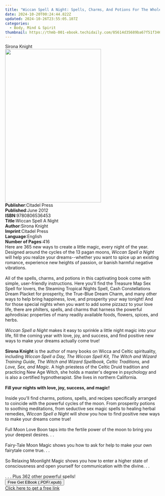 ```yaml
---
title: "Wiccan Spell A Night: Spells, Charms, And Potions For The Whole Year | Free Book"
date: 2024-10-20T00:24:44.822Z
updated: 2024-10-26T23:55:05.107Z
categories:
  - Body, Mind & Spirit
thumbnail: https://thmb-001-ebook.techidaily.com/85614d35689ba67f51f34674032fba815c6d50ee815dd49c3d732c440afc062e.jpg
---
```

<main id="book-container">
  <div class="flex flex-col">
    <div class="book-brief flex-1 py-6 px-4 sm:p-6 md:py-10 md:px-8">
      <!-- brief-->
      <div class="book-brief-main">Sirona Knight</div>
    </div>
    <div
      class="book-meta-info flex-1 grid gap-4 col-start-1 col-end-3 row-start-1 sm:mb-6 sm:grid-cols-4 lg:gap-6 lg:col-start-2 lg:row-end-6 lg:row-span-6 lg:mb-0"
    >
      <div
        class="book-meta-info-left place-content-center mt-4 p-4 text-sm leading-6 col-start-2 col-span-2 dark:text-slate-400"
      >
        <img
          class="w-full h-500 object-cover rounded-lg sm:h-255 sm:col-span-2 lg:col-span-full"
          src="https://img-001-ebook.techidaily.com/4215876387429f0a1fef8b5b7eca6f09eb0963b8a6841cb854a7e6469494fe41.jpg"
          alt=""
          width="312"
          height="500"
        />
      </div>
      <div
        class="book-meta-info-right mt-2 col-start-1 row-start-2 col-span-3 self-center"
      >
        <!-- meta data  -->
        <div class="flex flex-col px-4 md:px-8">
          <div class="flex-1">
            <strong>Publisher</strong>:<span class="px-2">Citadel Press</span>
          </div>
          <div class="flex-1">
            <strong>Published</strong>:<span class="px-2">June 2012</span>
          </div>
          <div class="flex-1">
            <strong>ISBN</strong>:<span class="px-2">9780806536453</span>
          </div>
          <div class="flex-1">
            <strong>Title</strong>:<span class="px-2"
              >Wiccan Spell A Night</span
            >
          </div>
          <div class="flex-1">
            <strong>Author</strong>:<span class="px-2">Sirona Knight</span>
          </div>
          <div class="flex-1">
            <strong>Imprint</strong>:<span class="px-2">Citadel Press</span>
          </div>
          <div class="flex-1">
            <strong>Language</strong>:<span class="px-2">English</span>
          </div>
          <div class="flex-1">
            <strong>Number of Pages</strong>:<span class="px-2">416</span>
          </div>
        </div>
      </div>
    </div>
    <div class="book-description flex-1 py-6 px-4 sm:p-6 md:py-10 md:px-8">
      <div class="book-description-main">
        <div accordion-content="" id="description">
          Here are 365 new ways to create a little magic, every night of the
          year. Designed around the cycles of the 13 pagan moons,
          <i>Wiccan Spell a Night</i> will help you realize your dreams--whether
          you want to spice up an existing romance, experience new heights of
          passion, or banish harmful negative vibrations. <br /><br />All of the
          spells, charms, and potions in this captivating book come with simple,
          user-friendly instructions. Here you'll find the Treasure Map Sex
          Spell for lovers, the Steaming Tropical Nights Spell, Cash
          Constellations Dream Placket for prosperity, the True-Blue Dream
          Charm, and many other ways to help bring happiness, love, and
          prosperity your way tonight! And for those special nights when you
          want to add some pizzazz to your love life, there are philters,
          spells, and charms that harness the powerful aphrodisiac properties of
          many readily available foods, flowers, spices, and herbs.
          <br /><br /><i>Wiccan Spell a Night</i> makes it easy to sprinkle a
          little night magic into your life, fill the coming year with love,
          joy, and success, and find positive new ways to make your dreams
          actually come true! <br /><br /><b>Sirona Knight</b> is the author of
          many books on Wicca and Celtic spirituality, including
          <i
            >Wiccan Spell a Day, The Wiccan Spell Kit, The Witch and Wizard
            Training Guide, The Witch and Wizard Spellbook, Celtic
            Traditions,</i
          >
          and <i>Love, Sex, and Magic.</i> A high priestess of the Celtic Druid
          tradition and practicing New Age Witch, she holds a master's degree in
          psychology and is also a certified hypnotherapist. She lives in
          northern California. <br /><br /><b
            >Fill your nights with love, joy, success, and magic!</b
          ><br /><br />Inside you'll find charms, potions, spells, and recipes
          specifically arranged to coincide with the powerful cycles of the
          moon. From prosperity potions to soothing meditations, from seductive
          sex magic spells to healing herbal remedies,
          <i>Wiccan Spell a Night</i> will show you how to find positive new
          ways to make your dreams come true! <br /><br />Full Moon Love Boon
          taps into the fertile power of the moon to bring you your deepest
          desires. . . <br /><br />Fairy-Tale Moon Magic shows you how to ask
          for help to make your own fairytale come true. . . <br /><br />So
          Relaxing Moonlight Magic shows you how to enter a higher state of
          consciousness and open yourself for communication with the divine. . .
          <br /><br />. . . Plus 362 other powerful spells!
        </div>
        <div class="accordion-fader"></div>
      </div>
    </div>
    <div class="book-excerpts flex-1 py-6 px-4 sm:p-6 md:py-10 md:px-8"></div>
    <div
      class="book-about-author flex-1 py-6 px-4 sm:p-6 md:py-10 md:px-8"
    ></div>
    <div class="book-free-get flex-1 py-6 px-4 sm:p-6 md:py-10 md:px-8">
      <button
        id="btn-free-get"
        class="bg-blue-500 hover:bg-blue-700 text-white font-bold py-2 px-4 rounded"
      >
        Free Get EBook (.PDF/.epub)
      </button>
      <div id="countdown-display" class="px-2 text-lg mt-2"></div>
      <a
        id="free-link"
        class="hidden bg-blue-500 hover:bg-blue-700 text-white font-bold py-2 px-4 rounded"
        href="https://www.ebooks.com/en-us/book/209726734/wiccan-spell-a-night-spells-charms-and-potions-for-the-whole-year/sirona-knight/"
        target="_blank"
        >Click here to get a free link</a
      >
    </div>
    <script>
      let countdownTime = 0;
      let countdownInterval = null;
      document
        .getElementById('btn-free-get')
        .addEventListener('click', startCountdown);
      function startCountdown() {
        countdownTime = new Date().getTime() + 60000 * 3;
        countdownInterval = setInterval(updateCountdown, 1000);
        document.getElementById('btn-free-get').disabled = true;
        document
          .getElementById('btn-free-get')
          .classList.add('bg-gray-500', 'cursor-not-allowed');
      }
      function updateCountdown() {
        let currentTime = new Date().getTime();
        let timeLeft = countdownTime - currentTime;
        let secondsLeft = Math.floor(timeLeft / 1000);
        document.getElementById('countdown-display').innerHTML =
          `Remaining time: ${secondsLeft} seconds.`;
        if (secondsLeft <= 0) {
          clearInterval(countdownInterval);
          document.getElementById('btn-free-get').classList.add('hidden');
          document.getElementById('free-link').classList.remove('hidden');
          document.getElementById('countdown-display').innerHTML = '';
        }
      }
    </script>
  </div>
</main>

<ins class="adsbygoogle"
      style="display:block"
      data-ad-client="ca-pub-7571918770474297"
      data-ad-slot="8358498916"
      data-ad-format="auto"
      data-full-width-responsive="true"></ins>
    